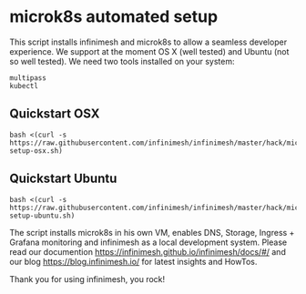 # microk8s automated setup
This script installs infinimesh and microk8s to allow a seamless developer experience. We support at the moment OS X (well tested) and Ubuntu (not so well tested). We need two tools installed on your system:
```
multipass
kubectl
```
## Quickstart OSX
```
bash <(curl -s https://raw.githubusercontent.com/infinimesh/infinimesh/master/hack/microk8s/infinimesh-setup-osx.sh)
```
## Quickstart Ubuntu
```
bash <(curl -s https://raw.githubusercontent.com/infinimesh/infinimesh/master/hack/microk8s/infinimesh-setup-ubuntu.sh)
```

The script installs microk8s in his own VM, enables DNS, Storage, Ingress + Grafana monitoring and infinimesh as a local development system. Please read our documention https://infinimesh.github.io/infinimesh/docs/#/ and our blog https://blog.infinimesh.io/ for latest insights and HowTos.

Thank you for using infinimesh, you rock!
